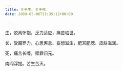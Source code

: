 ```yaml
---
title: 关于生、关于死
date: 2009-05-06T21:35:12+00:00

---
```

生，脱离怀抱，乏力适应，痛苦临世。

长，受魔罗力，心思懈怠、妄想滋生，肥耳肥腮、皮肤滋润。

死，痛苦长嚎，赎罪归元。

南阎浮提<span class="ArticleTitleText"><a href="http://pure-white.blog.hexun.com/28031763_d.html"></a></span>。苦生苦灭。
